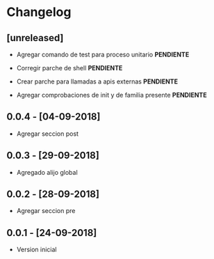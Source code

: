 # Changelog

## [unreleased]

- Agregar comando de test para proceso unitario __PENDIENTE__

- Corregir parche de shell  __PENDIENTE__

- Crear parche para llamadas a apis externas  __PENDIENTE__

- Agregar comprobaciones de init y de familia presente  __PENDIENTE__

## 0.0.4 - [04-09-2018]

- Agregar seccion post

## 0.0.3 - [29-09-2018]

- Agregado alijo global

## 0.0.2 - [28-09-2018]

- Agregar seccion pre

## 0.0.1 - [24-09-2018]

- Version inicial


